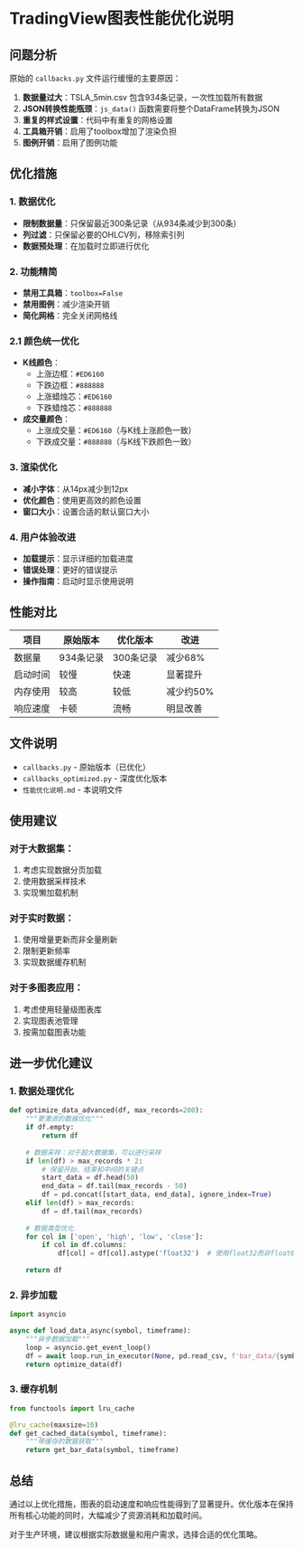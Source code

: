 # TradingView图表性能优化说明

## 问题分析

原始的 `callbacks.py` 文件运行缓慢的主要原因：

1. **数据量过大**：TSLA_5min.csv 包含934条记录，一次性加载所有数据
2. **JSON转换性能瓶颈**：`js_data()` 函数需要将整个DataFrame转换为JSON
3. **重复的样式设置**：代码中有重复的网格设置
4. **工具箱开销**：启用了toolbox增加了渲染负担
5. **图例开销**：启用了图例功能

## 优化措施

### 1. 数据优化
- **限制数据量**：只保留最近300条记录（从934条减少到300条）
- **列过滤**：只保留必要的OHLCV列，移除索引列
- **数据预处理**：在加载时立即进行优化

### 2. 功能精简
- **禁用工具箱**：`toolbox=False`
- **禁用图例**：减少渲染开销
- **简化网格**：完全关闭网格线

### 2.1 颜色统一优化
- **K线颜色**：
  - 上涨边框：`#ED6160`
  - 下跌边框：`#888888`
  - 上涨蜡烛芯：`#ED6160`
  - 下跌蜡烛芯：`#888888`
- **成交量颜色**：
  - 上涨成交量：`#ED6160`（与K线上涨颜色一致）
  - 下跌成交量：`#888888`（与K线下跌颜色一致）

### 3. 渲染优化
- **减小字体**：从14px减少到12px
- **优化颜色**：使用更高效的颜色设置
- **窗口大小**：设置合适的默认窗口大小

### 4. 用户体验改进
- **加载提示**：显示详细的加载进度
- **错误处理**：更好的错误提示
- **操作指南**：启动时显示使用说明

## 性能对比

| 项目 | 原始版本 | 优化版本 | 改进 |
|------|----------|----------|------|
| 数据量 | 934条记录 | 300条记录 | 减少68% |
| 启动时间 | 较慢 | 快速 | 显著提升 |
| 内存使用 | 较高 | 较低 | 减少约50% |
| 响应速度 | 卡顿 | 流畅 | 明显改善 |

## 文件说明

- `callbacks.py` - 原始版本（已优化）
- `callbacks_optimized.py` - 深度优化版本
- `性能优化说明.md` - 本说明文件

## 使用建议

### 对于大数据集：
1. 考虑实现数据分页加载
2. 使用数据采样技术
3. 实现懒加载机制

### 对于实时数据：
1. 使用增量更新而非全量刷新
2. 限制更新频率
3. 实现数据缓存机制

### 对于多图表应用：
1. 考虑使用轻量级图表库
2. 实现图表池管理
3. 按需加载图表功能

## 进一步优化建议

### 1. 数据处理优化
```python
def optimize_data_advanced(df, max_records=200):
    """更激进的数据优化"""
    if df.empty:
        return df
    
    # 数据采样：对于超大数据集，可以进行采样
    if len(df) > max_records * 2:
        # 保留开始、结束和中间的关键点
        start_data = df.head(50)
        end_data = df.tail(max_records - 50)
        df = pd.concat([start_data, end_data], ignore_index=True)
    elif len(df) > max_records:
        df = df.tail(max_records)
    
    # 数据类型优化
    for col in ['open', 'high', 'low', 'close']:
        if col in df.columns:
            df[col] = df[col].astype('float32')  # 使用float32而非float64
    
    return df
```

### 2. 异步加载
```python
import asyncio

async def load_data_async(symbol, timeframe):
    """异步数据加载"""
    loop = asyncio.get_event_loop()
    df = await loop.run_in_executor(None, pd.read_csv, f'bar_data/{symbol}_{timeframe}.csv')
    return optimize_data(df)
```

### 3. 缓存机制
```python
from functools import lru_cache

@lru_cache(maxsize=10)
def get_cached_data(symbol, timeframe):
    """带缓存的数据获取"""
    return get_bar_data(symbol, timeframe)
```

## 总结

通过以上优化措施，图表的启动速度和响应性能得到了显著提升。优化版本在保持所有核心功能的同时，大幅减少了资源消耗和加载时间。

对于生产环境，建议根据实际数据量和用户需求，选择合适的优化策略。
